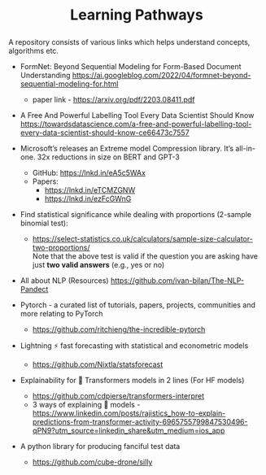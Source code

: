 # <p align="center">Learning Pathways</p>
A repository consists of various links which helps understand concepts, algorithms etc. 

- FormNet: Beyond Sequential Modeling for Form-Based Document Understanding
https://ai.googleblog.com/2022/04/formnet-beyond-sequential-modeling-for.html
    - paper link - https://arxiv.org/pdf/2203.08411.pdf
    
- A Free And Powerful Labelling Tool Every Data Scientist Should Know https://towardsdatascience.com/a-free-and-powerful-labelling-tool-every-data-scientist-should-know-ce66473c7557

- Microsoft’s releases an Extreme model Compression library. It’s all-in-one. 32x reductions in size on BERT and GPT-3
   - GitHub: https://lnkd.in/eA5c5WAx
   - Papers:
     - https://lnkd.in/eTCMZGNW
     - https://lnkd.in/ezFcGWnG

- Find statistical significance while dealing with proportions (2-sample binomial test): 
    - https://select-statistics.co.uk/calculators/sample-size-calculator-two-proportions/<br>
    Note that the above test is valid if the question you are asking have just **two valid answers** (e.g., yes or no)
        
- All about NLP (Resources) 
    https://github.com/ivan-bilan/The-NLP-Pandect
    
- Pytorch - a curated list of tutorials, papers, projects, communities and more relating to PyTorch
    - https://github.com/ritchieng/the-incredible-pytorch

- Lightning :zap: fast forecasting with statistical and econometric models
    - https://github.com/Nixtla/statsforecast

- Explainability for 🤗 Transformers models in 2 lines (For HF models)
    - https://github.com/cdpierse/transformers-interpret
    - 3 ways of explaining 🤗 models - https://www.linkedin.com/posts/rajistics_how-to-explain-predictions-from-transformer-activity-6965755799847530496-qPN9?utm_source=linkedin_share&utm_medium=ios_app

- A python library for producing fanciful test data
    - https://github.com/cube-drone/silly
